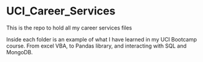 # UCI_Career_Services
This is the repo to hold all my career services files

Inside each folder is an example of what I have learned in my UCI Bootcamp course. From excel VBA, to Pandas library, and interacting with SQL and MongoDB.
